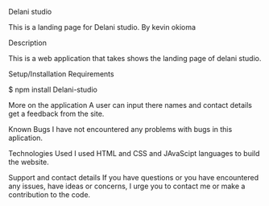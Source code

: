 Delani studio

This is a landing page for Delani studio. By kevin okioma

Description

This is a web application that takes shows the landing page of delani studio. 

Setup/Installation Requirements

$ npm install Delani-studio

More on the application
A user can input there names and contact details get a feedback from the site.

Known Bugs I have not encountered any problems with bugs in this aplication.

Technologies Used I used HTML and CSS and JAvaScipt languages to build the website.

Support and contact details If you have questions or you have encountered any issues, have ideas or concerns, I urge you to contact me or make a contribution to the code.